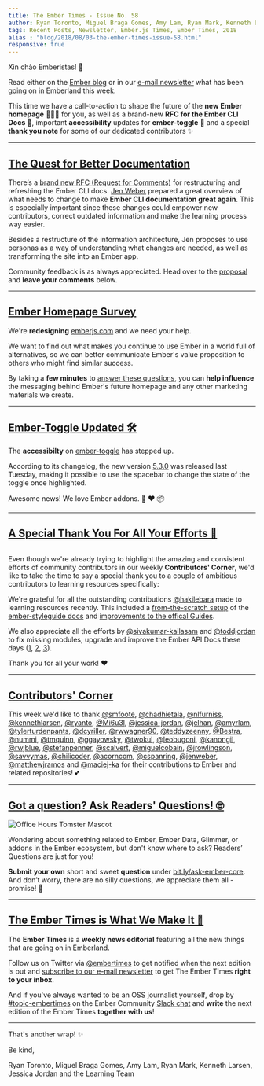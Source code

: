 ```yaml
---
title: The Ember Times - Issue No. 58
author: Ryan Toronto, Miguel Braga Gomes, Amy Lam, Ryan Mark, Kenneth Larsen, Jessica Jordan
tags: Recent Posts, Newsletter, Ember.js Times, Ember Times, 2018
alias : "blog/2018/08/03-the-ember-times-issue-58.html"
responsive: true
---
```


Xin chào Emberistas! 🐹

Read either on the [Ember blog](https://www.emberjs.com/blog/2018/08/03/the-ember-times-issue-58.html) or in our [e-mail newsletter](https://the-emberjs-times.ongoodbits.com) what has been going on in Emberland this week.

This time we have a call-to-action to shape the future of the **new Ember homepage** 🎨👩‍🎨 for you, as well as a brand-new **RFC for the Ember CLI Docs** 📖,
important **accessibility** updates for **ember-toggle** 🔘 and a special **thank you note** for some of our dedicated contributors ✨


---

## [The Quest for Better Documentation](https://github.com/ember-cli/rfcs/pull/120)

There’s a [brand new RFC (Request for Comments)](https://github.com/jenweber/rfcs-1/blob/cli-guides/active/0000-cli-guides.md) for restructuring and refreshing the Ember CLI docs. [Jen Weber](https://twitter.com/jwwweber) prepared a great overview of what needs to change to make **Ember CLI documentation great again**. This is especially important since these changes could empower new contributors, correct outdated information and make the learning process way easier.

Besides a restructure of the information architecture, Jen proposes to use personas as a way of understanding what changes are needed, as well as transforming the site into an Ember app.

Community feedback is as always appreciated. Head over to the [proposal](https://github.com/ember-cli/rfcs/pull/120) and **leave your comments** below.

---

## [Ember Homepage Survey](https://www.emberjs.com/blog/2018/07/30/ember-homepage-survey.html)

We're **redesigning** [emberjs.com](https://emberjs.com/) and we need your help.

We want to find out what makes you continue to use Ember in a world full of alternatives, so we can better communicate Ember's value proposition to others who might find similar success.

By taking a **few minutes** to [answer these questions](https://www.emberjs.com/homepage-survey), you can **help influence** the messaging behind Ember's future homepage and any other marketing materials we create.

---

## [Ember-Toggle Updated 🛠](https://github.com/knownasilya/ember-toggle/blob/master/CHANGELOG.md#530-2018-07-31)

The **accessibilty** on [ember-toggle](https://github.com/knownasilya/ember-toggle) has stepped up.

According to its changelog, the new version [5.3.0](https://github.com/knownasilya/ember-toggle/compare/v5.2.4...v5.3.0) was released last Tuesday, making it possible to use the spacebar to change the state of the toggle once highlighted.

Awesome news! We love Ember addons. 🐹 ❤️ 📦

---

## [A Special Thank You For All Your Efforts 🙇](https://github.com/ember-learn)

<div class="blog-row">
  <img class="float-left transparent" alt="" title="Ember Style Guide Docs" src="/images/blog/emberjstimes/styleguide-docs-screenshot.png" />
</div>

Even though we're already trying to highlight the amazing and consistent efforts of community contributors in our weekly **Contributors' Corner**, we'd like to take the time to say a special thank you to a couple of ambitious contributors to learning resources specifically:

We're grateful for all the outstanding contributions [@hakilebara](https://github.com/hakilebara) made to learning resources recently. This included a [from-the-scratch setup](https://github.com/ember-learn/ember-styleguide/pull/76) of the [ember-styleguide docs](https://github.com/ember-learn/ember-styleguide) and [improvements to the offical Guides](https://github.com/ember-learn/guides-source/pull/112).

We also appreciate all the efforts by [@sivakumar-kailasam](https://github.com/sivakumar-kailasam) and [@toddjordan](https://github.com/toddjordan)
to fix missing modules, upgrade and improve the Ember API Docs these days ([1](https://github.com/ember-learn/algolia-index-update-scripts/pull/4), [2](https://github.com/emberjs/ember.js/pull/16836), [3](https://github.com/ember-learn/ember-jsonapi-docs/commits?author=sivakumar-kailasam&since=2018-06-30T22:00:00Z&until=2018-07-31T22:00:00Z)).

Thank you for all your work! ❤️

---

## [Contributors' Corner](https://guides.emberjs.com/release/contributing/repositories/)

<p>This week we'd like to thank <a href="https://github.com/smfoote" target="gh-user">@smfoote</a>, <a href="https://github.com/chadhietala" target="gh-user">@chadhietala</a>, <a href="https://github.com/nlfurniss" target="gh-user">@nlfurniss</a>, <a href="https://github.com/kennethlarsen" target="gh-user">@kennethlarsen</a>, <a href="https://github.com/ryanto" target="gh-user">@ryanto</a>, <a href="https://github.com/Mi6u3l" target="gh-user">@Mi6u3l</a>, <a href="https://github.com/jessica-jordan" target="gh-user">@jessica-jordan</a>, <a href="https://github.com/jelhan" target="gh-user">@jelhan</a>, <a href="https://github.com/amyrlam" target="gh-user">@amyrlam</a>, <a href="https://github.com/tylerturdenpants" target="gh-user">@tylerturdenpants</a>, <a href="https://github.com/dcyriller" target="gh-user">@dcyriller</a>, <a href="https://github.com/rwwagner90" target="gh-user">@rwwagner90</a>, <a href="https://github.com/teddyzeenny" target="gh-user">@teddyzeenny</a>, <a href="https://github.com/Bestra" target="gh-user">@Bestra</a>, <a href="https://github.com/nummi" target="gh-user">@nummi</a>, <a href="https://github.com/tmquinn" target="gh-user">@tmquinn</a>, <a href="https://github.com/ggayowsky" target="gh-user">@ggayowsky</a>, <a href="https://github.com/twokul" target="gh-user">@twokul</a>, <a href="https://github.com/leobugoni" target="gh-user">@leobugoni</a>, <a href="https://github.com/kanongil" target="gh-user">@kanongil</a>, <a href="https://github.com/rwjblue" target="gh-user">@rwjblue</a>, <a href="https://github.com/stefanpenner" target="gh-user">@stefanpenner</a>, <a href="https://github.com/scalvert" target="gh-user">@scalvert</a>, <a href="https://github.com/miguelcobain" target="gh-user">@miguelcobain</a>, <a href="https://github.com/jrowlingson" target="gh-user">@jrowlingson</a>, <a href="https://github.com/savvymas" target="gh-user">@savvymas</a>, <a href="https://github.com/chilicoder" target="gh-user">@chilicoder</a>, <a href="https://github.com/acorncom" target="gh-user">@acorncom</a>, <a href="https://github.com/cspanring" target="gh-user">@cspanring</a>, <a href="https://github.com/jenweber" target="gh-user">@jenweber</a>, <a href="https://github.com/matthewjramos" target="gh-user">@matthewjramos</a> and <a href="https://github.com/maciej-ka" target="gh-user">@maciej-ka</a> for their contributions to Ember and related repositories! 💕
</p>

---

## [Got a question? Ask Readers' Questions! 🤓](https://docs.google.com/forms/d/e/1FAIpQLScqu7Lw_9cIkRtAiXKitgkAo4xX_pV1pdCfMJgIr6Py1V-9Og/viewform)

<div class="blog-row">
  <img class="float-right small transparent padded" alt="Office Hours Tomster Mascot" title="Readers' Questions" src="/images/tomsters/officehours.png" />

  <p>Wondering about something related to Ember, Ember Data, Glimmer, or addons in the Ember ecosystem, but don't know where to ask? Readers’ Questions are just for you!</p>

<p><strong>Submit your own</strong> short and sweet <strong>question</strong> under <a href="https://bit.ly/ask-ember-core" target="rq">bit.ly/ask-ember-core</a>. And don’t worry, there are no silly questions, we appreciate them all - promise! 🤞</p>

</div>

---

## [The Ember Times is What We Make It 🙌](https://embercommunity.slack.com/messages/C8P6UPWNN/)

The **Ember Times** is a **weekly news editorial** featuring all the new things that are going on in Emberland.

Follow us on Twitter via [@embertimes](https://twitter.com/embertimes) to get notified when the next edition is out and [subscribe to our e-mail newsletter](https://the-emberjs-times.ongoodbits.com/) to get The Ember Times **right to your inbox**.

And if you've always wanted to be an OSS journalist yourself, drop by [#topic-embertimes](https://embercommunity.slack.com/messages/C8P6UPWNN/) on the Ember Community [Slack chat](https://ember-community-slackin.herokuapp.com/) and **write** the next edition of the Ember Times **together with us**!


---


That's another wrap!  ✨

Be kind,

Ryan Toronto, Miguel Braga Gomes, Amy Lam, Ryan Mark, Kenneth Larsen, Jessica Jordan and the Learning Team
